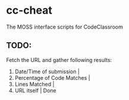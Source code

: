 # cc-cheat
The MOSS interface scripts for CodeClassroom

## TODO:

Fetch the URL and gather following results:

1. Date/Time of submission		|
2. Percentage of Code Matches	|
3. Lines Matched				|
4. URL itself					| Done
